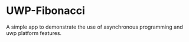 # UWP-Fibonacci
A simple app to demonstrate the use of asynchronous programming and uwp platform features.

